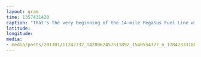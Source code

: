 ```yaml
---
layout: gram
time: 1357431420
caption: "That's the very beginning of the 14-mile Pegasus Fuel Line with Mt Erebus smoking in the background."
latitude: 
longitude: 
media:
- media/posts/201301/11242732_1428062457511892_1540554377_n_17842333180000351.jpg
---
```

